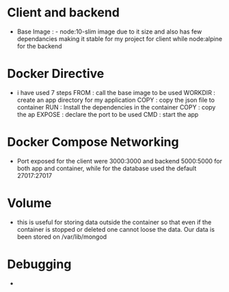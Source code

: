 # Client and backend
- Base Image : - node:10-slim image due to it size and also has few dependancies making it stable for my project for client while node:alpine  for the backend

# Docker Directive
-  i have used 7 steps 
    FROM : call the base image to be used
    WORKDIR : create an app directory for my application
    COPY : copy the json file to container
    RUN :  Install the dependencies in the container
    COPY : copy the ap
    EXPOSE : declare the port to be used
    CMD : start the app

# Docker Compose Networking
- Port exposed for the client were 3000:3000 and backend 5000:5000 for both app and container, while for the database used the default 27017:27017

# Volume 
- this is useful for storing data outside the container so that even if the container is stopped or deleted one cannot loose the data. Our data is been stored on /var/lib/mongod

# Debugging
- 
